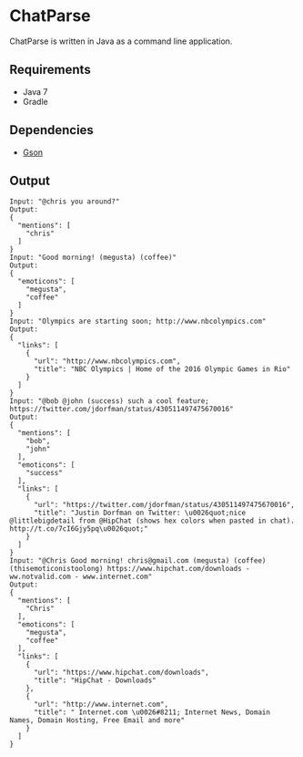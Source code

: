 ChatParse
=========
ChatParse is written in Java as a command line application.

Requirements
-------------------
* Java 7
* Gradle

Dependencies
-------------------
* [Gson](https://code.google.com/p/google-gson/)

Output
---------
    Input: "@chris you around?"
    Output:
    {
      "mentions": [
        "chris"
      ]
    }
    Input: "Good morning! (megusta) (coffee)"
    Output:
    {
      "emoticons": [
        "megusta",
        "coffee"
      ]
    }
    Input: "Olympics are starting soon; http://www.nbcolympics.com"
    Output:
    {
      "links": [
        {
          "url": "http://www.nbcolympics.com",
          "title": "NBC Olympics | Home of the 2016 Olympic Games in Rio"
        }
      ]
    }
    Input: "@bob @john (success) such a cool feature; https://twitter.com/jdorfman/status/430511497475670016"
    Output:
    {
      "mentions": [
        "bob",
        "john"
      ],
      "emoticons": [
        "success"
      ],
      "links": [
        {
          "url": "https://twitter.com/jdorfman/status/430511497475670016",
          "title": "Justin Dorfman on Twitter: \u0026quot;nice @littlebigdetail from @HipChat (shows hex colors when pasted in chat). http://t.co/7cI6Gjy5pq\u0026quot;"
        }
      ]
    }
    Input: "@Chris Good morning! chris@gmail.com (megusta) (coffee) (thisemoticonistoolong) https://www.hipchat.com/downloads - ww.notvalid.com - www.internet.com"
    Output:
    {
      "mentions": [
        "Chris"
      ],
      "emoticons": [
        "megusta",
        "coffee"
      ],
      "links": [
        {
          "url": "https://www.hipchat.com/downloads",
          "title": "HipChat - Downloads"
        },
        {
          "url": "http://www.internet.com",
          "title": " Internet.com \u0026#8211; Internet News, Domain Names, Domain Hosting, Free Email and more"
        }
      ]
    }